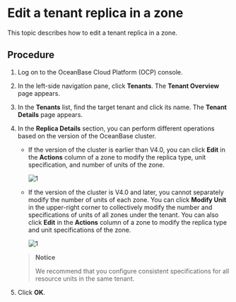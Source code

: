 # Edit a tenant replica in a zone

This topic describes how to edit a tenant replica in a zone.

## Procedure

1. Log on to the OceanBase Cloud Platform (OCP) console.

2. In the left-side navigation pane, click **Tenants**. The **Tenant Overview** page appears.

3. In the **Tenants** list, find the target tenant and click its name. The **Tenant Details** page appears.

4. In the **Replica Details** section, you can perform different operations based on the version of the OceanBase cluster.

   * If the version of the cluster is earlier than V4.0, you can click **Edit** in the **Actions** column of a zone to modify the replica type, unit specification, and number of units of the zone.

      ![1](https://obbusiness-private.oss-cn-shanghai.aliyuncs.com/doc/img/ocp/%E4%BF%AE%E6%94%B9Unit-1.png)

   * If the version of the cluster is V4.0 and later, you cannot separately modify the number of units of each zone. You can click **Modify Unit** in the upper-right corner to collectively modify the number and specifications of units of all zones under the tenant.
      You can also click **Edit** in the **Actions** column of a zone to modify the replica type and unit specifications of the zone.

      ![1](https://obbusiness-private.oss-cn-shanghai.aliyuncs.com/doc/img/ocp/%E4%BF%AE%E6%94%B9Unit.png)

   > **Notice**
   >
   > We recommend that you configure consistent specifications for all resource units in the same tenant.

5. Click **OK**.
